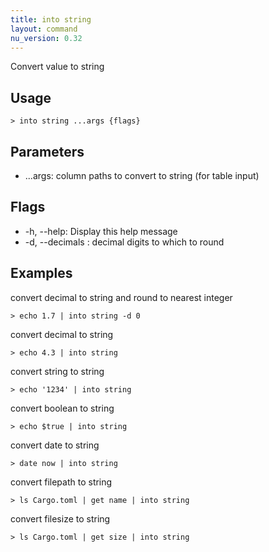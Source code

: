 ```yaml
---
title: into string
layout: command
nu_version: 0.32
---
```


Convert value to string

## Usage

```shell
> into string ...args {flags}
```

## Parameters

- ...args: column paths to convert to string (for table input)

## Flags

- -h, --help: Display this help message
- -d, --decimals <integer>: decimal digits to which to round

## Examples

convert decimal to string and round to nearest integer

```shell
> echo 1.7 | into string -d 0
```

convert decimal to string

```shell
> echo 4.3 | into string
```

convert string to string

```shell
> echo '1234' | into string
```

convert boolean to string

```shell
> echo $true | into string
```

convert date to string

```shell
> date now | into string
```

convert filepath to string

```shell
> ls Cargo.toml | get name | into string
```

convert filesize to string

```shell
> ls Cargo.toml | get size | into string
```

